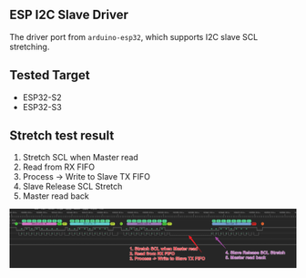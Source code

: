 ## ESP I2C Slave Driver

The driver port from `arduino-esp32`, which supports I2C slave SCL stretching. 

## Tested Target

* ESP32-S2
* ESP32-S3

## Stretch test result

1. Stretch SCL when Master read
2. Read from RX FIFO
3. Process -> Write to Slave TX FIFO
4. Slave Release SCL Stretch
5. Master read back

![](./stretch_test_result.png)
